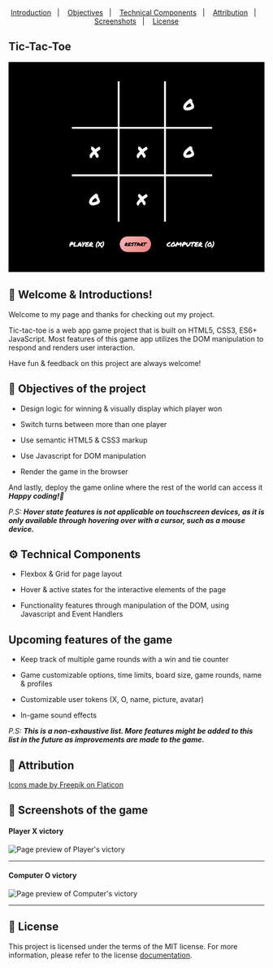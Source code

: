 <p align="center">
  <a href="#👋 -welcome-&-introduction">Introduction</a>&nbsp;&nbsp;&nbsp;|&nbsp;&nbsp;&nbsp;
  <a href="#pushpin-objectives-of-the-project">Objectives</a>&nbsp;&nbsp;&nbsp;|&nbsp;&nbsp;&nbsp;
  <a href="#gear-technical-components">Technical Components</a>&nbsp;&nbsp;&nbsp;|&nbsp;&nbsp;&nbsp;
  <a href="#bookmark-attribution">Attribution</a>&nbsp;&nbsp;&nbsp;|&nbsp;&nbsp;&nbsp;
  <a href="#camera_flash-screenshots-of-responsive-design">Screenshots</a>&nbsp;&nbsp;&nbsp;|&nbsp;&nbsp;&nbsp;
  <a href="#memo-license">License</a>
</p>

## Tic-Tac-Toe

![Design preview of Tic-tac-toe game](images/screenshots/Tic-tac-toe_game_board.png)

## 👋 Welcome & Introductions!

Welcome to my page and thanks for checking out my project.

Tic-tac-toe is a web app game project that is built on HTML5, CSS3, ES6+ JavaScript. Most features of this game app utilizes the DOM manipulation to respond and renders user interaction.

Have fun & feedback on this project are always welcome!

## :pushpin: Objectives of the project

* Design logic for winning & visually display which player won

* Switch turns between more than one player

* Use semantic HTML5 & CSS3 markup

* Use Javascript for DOM manipulation

* Render the game in the browser

And lastly, deploy the game online where the rest of the world can access it  _**Happy coding!🚀**_

_P.S:_ _**Hover state features is not applicable on touchscreen devices, as it is only available through hovering over with a cursor, such as a mouse device.**_

## :gear: Technical Components

* Flexbox & Grid for page layout

* Hover & active states for the interactive elements of the page

* Functionality features through manipulation of the DOM, using Javascript and Event Handlers

## Upcoming features of the game

* Keep track of multiple game rounds with a win and tie counter

* Game customizable options, time limits, board size, game rounds, name & profiles

* Customizable user tokens (X, O, name, picture, avatar)

* In-game sound effects

_P.S:_ _**This is a non-exhaustive list. More features might be added to this list in the future as improvements are made to the game.**_

## :bookmark: Attribution

[Icons made by Freepik on Flaticon](https://www.flaticon.com/authors/freepik"/ "Flaticon.com")

## :camera_flash: Screenshots of the game

#### Player X victory
![Page preview of Player's victory](/screenshots/Player-X_wins.png)
<hr />

#### Computer O victory
![Page preview of Computer's victory](./screenshots/Computer-Y_wins.png)
<hr />

## :memo: License
This project is licensed under the terms of the MIT license. For more information, please refer to the license [documentation](LICENSE.md).
